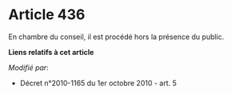 # Article 436

En chambre du conseil, il est procédé hors la présence du public.

**Liens relatifs à cet article**

_Modifié par_:

  - Décret n°2010-1165 du 1er octobre 2010 - art. 5
